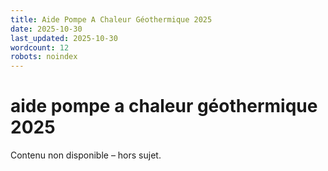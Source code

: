 ```yaml
---
title: Aide Pompe A Chaleur Géothermique 2025
date: 2025-10-30
last_updated: 2025-10-30
wordcount: 12
robots: noindex
---
```


# aide pompe a chaleur géothermique 2025

Contenu non disponible – hors sujet.